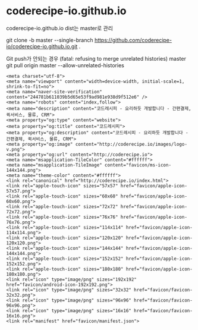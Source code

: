 # coderecipe-io.github.io
coderecipe-io.github.io
dist는 master로 관리



git clone -b master --single-branch https://github.com/coderecipe-io/coderecipe-io.github.io.git .



Git push가 안되는 경우 (fatal: refusing to merge unrelated histories)
master 
git pull origin master --allow-unrelated-histories




    <meta charset="utf-8">
    <meta name="viewport" content="width=device-width, initial-scale=1, shrink-to-fit=no">
    <meta name="naver-site-verification" content="244781b611039b5d65e53f9ad981e938d9f512e6" />
    <meta name="robots" content="index,follow">
    <meta name="description" content="코드레시피 - 요리하듯 개발합니다 - 간편결제, 퀵서비스, 물류, CRM">
    <meta property="og:type" content="website">
    <meta property="og:title" content="코드레시피">
    <meta property="og:description" content="코드레시피 - 요리하듯 개발합니다 - 간편결제, 퀵서비스, 물류, CRM">
    <meta property="og:image" content="http://coderecipe.io/images/logo-v.png">
    <meta property="og:url" content="http://coderecipe.io">
    <meta name="msapplication-TileColor" content="#ffffff">
    <meta name="msapplication-TileImage" content="favicon/ms-icon-144x144.png">
    <meta name="theme-color" content="#ffffff">
    <link rel="canonical" href="http://coderecipe.io/index.html">
    <link rel="apple-touch-icon" sizes="57x57" href="favicon/apple-icon-57x57.png">
    <link rel="apple-touch-icon" sizes="60x60" href="favicon/apple-icon-60x60.png">
    <link rel="apple-touch-icon" sizes="72x72" href="favicon/apple-icon-72x72.png">
    <link rel="apple-touch-icon" sizes="76x76" href="favicon/apple-icon-76x76.png">
    <link rel="apple-touch-icon" sizes="114x114" href="favicon/apple-icon-114x114.png">
    <link rel="apple-touch-icon" sizes="120x120" href="favicon/apple-icon-120x120.png">
    <link rel="apple-touch-icon" sizes="144x144" href="favicon/apple-icon-144x144.png">
    <link rel="apple-touch-icon" sizes="152x152" href="favicon/apple-icon-152x152.png">
    <link rel="apple-touch-icon" sizes="180x180" href="favicon/apple-icon-180x180.png">
    <link rel="icon" type="image/png" sizes="192x192" href="favicon/android-icon-192x192.png">
    <link rel="icon" type="image/png" sizes="32x32" href="favicon/favicon-32x32.png">
    <link rel="icon" type="image/png" sizes="96x96" href="favicon/favicon-96x96.png">
    <link rel="icon" type="image/png" sizes="16x16" href="favicon/favicon-16x16.png">
    <link rel="manifest" href="favicon/manifest.json">